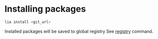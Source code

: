 # Installing packages

```sh
lia install <git_url>
```

Installed packages will be saved to global registry See [registry](./liaUsage-registry.md) command.
